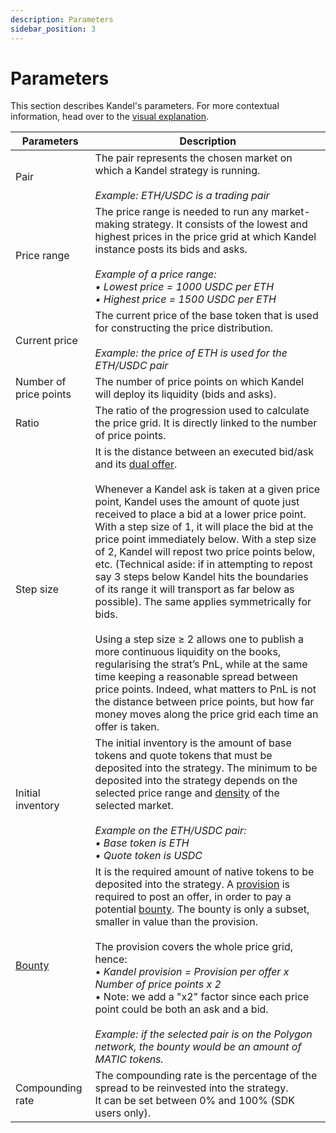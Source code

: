 ```yaml
---
description: Parameters
sidebar_position: 3
---
```



# Parameters

This section describes Kandel's parameters. For more contextual information, head over to the [visual explanation](./step-by-step-visual-explanation.md).

Parameters | Description
---|---
Pair | The pair represents the chosen market on which a Kandel strategy is running.<br /><br />*Example: ETH/USDC is a trading pair*
Price range | The price range is needed to run any market-making strategy. It consists of the lowest and highest prices in the price grid at which Kandel instance posts its bids and asks.<br /><br />*Example of a price range:<br />• Lowest price = 1000 USDC per ETH<br />• Highest price = 1500 USDC per ETH*
Current price | The current price of the base token that is used for constructing the price distribution.<br /><br />*Example: the price of ETH is used for the ETH/USDC pair*
Number of price points | The number of price points on which Kandel will deploy its liquidity (bids and asks).
Ratio | The ratio of the progression used to calculate the price grid. It is directly linked to the number of price points.
Step size |  It is the distance between an executed bid/ask and its [dual offer](/developers/terms/dual-offer.md).<br /><br />Whenever a Kandel ask is taken at a given price point, Kandel uses the amount of quote just received to place a bid at a lower price point. With a step size of 1, it will place the bid at the price point immediately below. With a step size of 2, Kandel will repost two price points below, etc. (Technical aside: if in attempting to repost say 3 steps below Kandel hits the boundaries of its range it will transport as far below as possible). The same applies symmetrically for bids.<br /><br />Using a step size ≥ 2 allows one to publish a more continuous liquidity on the books, regularising the strat’s PnL, while at the same time keeping a reasonable spread between price points. Indeed, what matters to PnL is not the distance between price points, but how far money moves along the price grid each time an offer is taken. 
Initial inventory | The initial inventory is the amount of base tokens and quote tokens that must be deposited into the strategy. The minimum to be deposited into the strategy depends on the selected price range and [density](/developers/terms/density.md) of the selected market.<br /><br /> *Example on the ETH/USDC pair:<br />• Base token is ETH<br />• Quote token is USDC*
[Bounty](/developers/terms/bounty.md) | It is the required amount of native tokens to be deposited into the strategy. A [provision](/developers/terms/provision.md) is required to post an offer, in order to pay a potential [bounty](/developers/terms/bounty.md). The bounty is only a subset, smaller in value than the provision.<br /><br />The provision covers the whole price grid, hence:<br />• *Kandel provision = Provision per offer x Number of price points x 2*<br />• Note: we add a "x2" factor since each price point could be both an ask and a bid.<br /><br />*Example: if the selected pair is on the Polygon network, the bounty would be an amount of MATIC tokens.*
Compounding rate | The compounding rate is the percentage of the spread to be reinvested into the strategy.<br />It can be set between 0% and 100% (SDK users only).